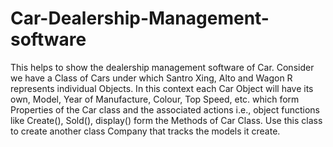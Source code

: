 # Car-Dealership-Management-software
This helps to show the dealership management software of Car.
Consider we have a Class of Cars under which Santro Xing, Alto and Wagon R represents individual Objects.
In this context each Car Object will have its own, Model, Year of Manufacture, Colour, Top Speed, etc.
which form Properties of the Car class and the associated actions i.e., object functions like Create(), Sold(), display() form the Methods of Car Class. 
Use this class to create another class Company that tracks the models it create.
